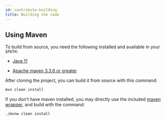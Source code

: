 ```yaml
---
id: contribute-building
title: Building the code
---
```


## Using Maven

To build from source, you need the following installed and available in your `$PATH:`

* [Java 11](https://openjdk.java.net/projects/jdk/11/)

* [Apache maven 3.3.6 or greater](https://maven.apache.org/)

After cloning the project, you can build it from source with this command:

```bash
mvn clean install
```

If you don't have maven installed, you may directly use the included [maven wrapper](https://github.com/takari/maven-wrapper), and build with the command:

```bash
./mvnw clean install
```


